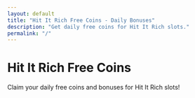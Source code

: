 ```yaml
---
layout: default
title: "Hit It Rich Free Coins - Daily Bonuses"
description: "Get daily free coins for Hit It Rich slots."
permalink: "/"
---
```


# Hit It Rich Free Coins
Claim your daily free coins and bonuses for Hit It Rich slots!